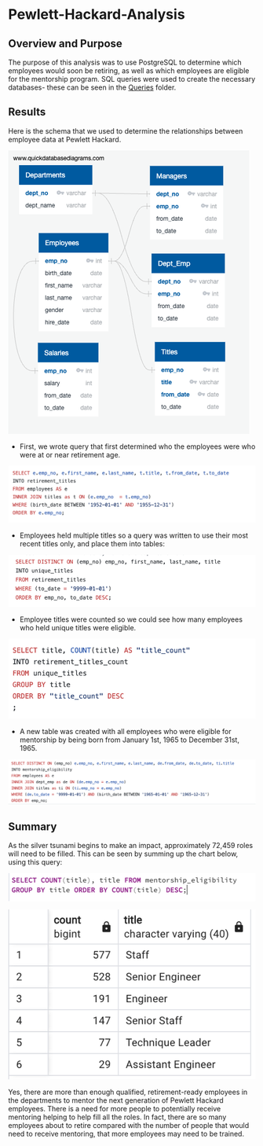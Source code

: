 # Pewlett-Hackard-Analysis

## Overview and Purpose

The purpose of this analysis was to use PostgreSQL to determine which employees would soon be retiring, as well as which employees are eligible for the mentorship program. SQL queries were used to create the necessary databases- these can be seen in the [Queries](https://github.com/tylerfallon/Pewlett-Hackard-Analysis/tree/main/Queries) folder.

## Results 

Here is the schema that we used to determine the relationships between employee data at Pewlett Hackard. 

![Pewlett1](https://github.com/tylerfallon/Pewlett-Hackard-Analysis/blob/main/EmployeeDB.png?raw=true)

* First, we wrote query that first determined who the employees were who were at or near retirement age. 

![Pewlett5](https://github.com/tylerfallon/Pewlett-Hackard-Analysis/blob/main/Resources/query1.png?raw=true)

* Employees held multiple titles so a query was written to use their most recent titles only, and place them into tables:

![Pewlett6](https://github.com/tylerfallon/Pewlett-Hackard-Analysis/blob/main/Resources/query2.png?raw=true)

* Employee titles were counted so we could see how many employees who held unique titles were eligible. 

![Pewlett7](https://github.com/tylerfallon/Pewlett-Hackard-Analysis/blob/main/Resources/query3.png?raw=true)

* A new table was created with all employees who were eligible for mentorship by being born from January 1st, 1965 to December 31st, 1965.

![Pewlett8](https://github.com/tylerfallon/Pewlett-Hackard-Analysis/blob/main/Resources/query4.png?raw=true)


## Summary

As the silver tsunami begins to make an impact, approximately 72,459 roles will need to be filled. This can be seen by summing up the chart below, using this query:

![Pewlett3](https://github.com/tylerfallon/Pewlett-Hackard-Analysis/blob/main/Resources/querytitlecount.png?raw=true)

![Pewlett2](https://github.com/tylerfallon/Pewlett-Hackard-Analysis/blob/main/Resources/rolescount.png?raw=true)

Yes, there are more than enough qualified, retirement-ready employees in the departments to mentor the next generation of Pewlett Hackard employees. There is a need for more people to potentially receive mentoring helping to help fill all the roles. In fact, there are so many employees about to retire compared with the number of people that would need to receive mentoring, that more employees may need to be trained.  








